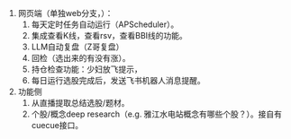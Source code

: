 1. 网页端（单独web分支，）：
   1. 每天定时任务自动运行（APScheduler）。
   2. 集成查看K线，查看rsv，查看BBI线的功能。
   3. LLM自动复盘（Z哥复盘）
   4. 回检（选出来的有没有涨）。
   5. 持仓检查功能：少妇放飞提示，
   6. 每日运行选股完成后，发送飞书机器人消息提醒。
2. 功能侧
   1. 从直播提取总结选股/题材。
   2. 个股/概念deep research（e.g. 雅江水电站概念有哪些个股？）。接自有cuecue接口。


